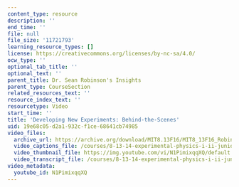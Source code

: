 ```yaml
---
content_type: resource
description: ''
end_time: ''
file: null
file_size: '11721793'
learning_resource_types: []
license: https://creativecommons.org/licenses/by-nc-sa/4.0/
ocw_type: ''
optional_tab_title: ''
optional_text: ''
parent_title: Dr. Sean Robinson's Insights
parent_type: CourseSection
related_resources_text: ''
resource_index_text: ''
resourcetype: Video
start_time: ''
title: 'Developing New Experiments: Behind-the-Scenes'
uid: 19e68c05-d2a1-932c-f1ce-68641cb74985
video_files:
  archive_url: https://archive.org/download/MIT8.13F16/MIT8_13F16_Robinson_Behind_the_Scenes_300k.mp4
  video_captions_file: /courses/8-13-14-experimental-physics-i-ii-junior-lab-fall-2016-spring-2017/49fe7f9e96ac528591ca830b07da2103_N1PimixqqXQ.vtt
  video_thumbnail_file: https://img.youtube.com/vi/N1PimixqqXQ/default.jpg
  video_transcript_file: /courses/8-13-14-experimental-physics-i-ii-junior-lab-fall-2016-spring-2017/efa00771c2636897d7d229c62f1c99fc_N1PimixqqXQ.pdf
video_metadata:
  youtube_id: N1PimixqqXQ
---
```

